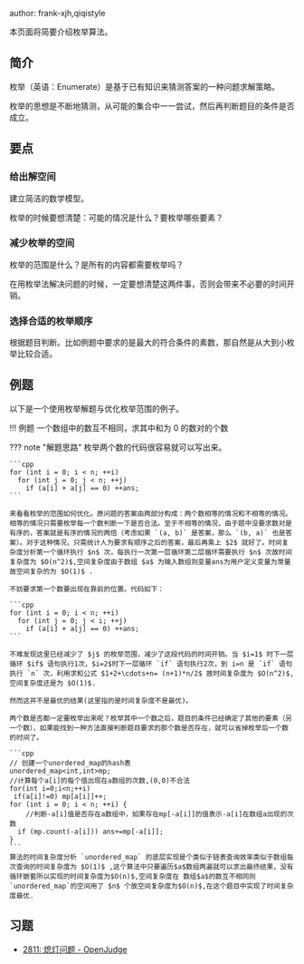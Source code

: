 author: frank-xjh,qiqistyle

本页面将简要介绍枚举算法。

## 简介

枚举（英语：Enumerate）是基于已有知识来猜测答案的一种问题求解策略。

枚举的思想是不断地猜测，从可能的集合中一一尝试，然后再判断题目的条件是否成立。

## 要点

### 给出解空间

建立简洁的数学模型。

枚举的时候要想清楚：可能的情况是什么？要枚举哪些要素？

### 减少枚举的空间

枚举的范围是什么？是所有的内容都需要枚举吗？

在用枚举法解决问题的时候，一定要想清楚这两件事，否则会带来不必要的时间开销。

### 选择合适的枚举顺序

根据题目判断。比如例题中要求的是最大的符合条件的素数，那自然是从大到小枚举比较合适。

## 例题

以下是一个使用枚举解题与优化枚举范围的例子。

!!! 例题
    一个数组中的数互不相同，求其中和为 $0$ 的数对的个数

??? note "解题思路"
    枚举两个数的代码很容易就可以写出来。
    
    ```cpp
    for (int i = 0; i < n; ++i)
      for (int j = 0; j < n; ++j)
        if (a[i] + a[j] == 0) ++ans;
    ```
    
    来看看枚举的范围如何优化。原问题的答案由两部分构成：两个数相等的情况和不相等的情况。相等的情况只需要枚举每一个数判断一下是否合法。至于不相等的情况，由于题中没要求数对是有序的，答案就是有序的情况的两倍（考虑如果 `(a, b)` 是答案，那么 `(b, a)` 也是答案）。对于这种情况，只需统计人为要求有顺序之后的答案，最后再乘上 $2$ 就好了。时间复杂度分析第一个循环执行 $n$ 次，每执行一次第一层循环第二层循环需要执行 $n$ 次故时间复杂度为 $O(n^2)$,空间复杂度由于数组 $a$ 为输入数组则变量ans为用户定义变量为常量故空间复杂的为 $O(1)$ .
    
    不妨要求第一个数要出现在靠前的位置。代码如下：
    
    ```cpp
    for (int i = 0; i < n; ++i)
      for (int j = 0; j < i; ++j)
        if (a[i] + a[j] == 0) ++ans;
    ```
    
    不难发现这里已经减少了 $j$ 的枚举范围，减少了这段代码的时间开销。当 $i=1$ 时下一层循环 $if$ 语句执行1次，$i=2$时下一层循环 `if` 语句执行2次，到 i=n 是 `if` 语句执行 `n` 次，利用求和公式 $1+2+\cdots+n= (n+1)*n/2$ 故时间复杂度为 $O(n^2)$,空间复杂度还是为 $O(1)$. 
    
    然而这并不是最优的结果(这里指的是时间复杂度不是最优)。
    
    两个数是否都一定要枚举出来呢？枚举其中一个数之后，题目的条件已经确定了其他的要素（另一个数），如果能找到一种方法直接判断题目要求的那个数是否存在，就可以省掉枚举后一个数的时间了。
    
    ```cpp
    // 创建一个unordered_map的hash表
    unordered_map<int,int>mp;
    //计算每个a[i]的每个值出现在a数组的次数,(0,0)不合法
    for(int i=0;i<n;++i)
     if(a[i]!=0) mp[a[i]]++;
    for (int i = 0; i < n; ++i) {
    	//判断-a[i]值是否存在a数组中，如果存在mp[-a[i]]的值表示-a[i]在数组a出现的次数
      if (mp.count(-a[i])) ans+=mp[-a[i]];
    }
    ```
    算法的时间复杂度分析 `unordered_map` 的底层实现是个类似于链表查询效率类似于数组每次查询的时间复杂度为 $O(1)$ ,这个算法中只要遍历$a$数组两遍就可以求出最终结果，没有循环嵌套所以实现的时间复杂度为$O(n)$,空间复杂度在 数组$a$的数互不相同则`unordered_map`的空间用了 $n$ 个故空间复杂度为$O(n)$,在这个题目中实现了时间复杂度最优.


## 习题

- [2811: 熄灯问题 - OpenJudge](http://bailian.openjudge.cn/practice/2811/)
